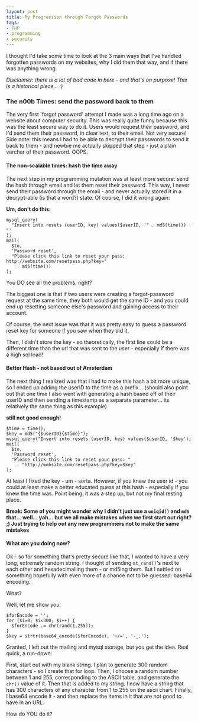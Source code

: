 ```yaml
---
layout: post
title: My Progression through Forgot Passwords
tags:
- PHP
- programming
- security
---
```

I thought I'd take some time to look at the 3 main ways that I've handled forgotten passwords on my websites, why I did them that way, and if there was anything wrong.

_Disclaimer: there is a lot of bad code in here - and that's on purpose!  This is a historical piece... :)_

### The n00b Times: send the password back to them

The very first 'forgot password' attempt I made was a long time ago on a website about computer security.  This was really quite funny because this was the least secure way to do it.  Users would request their password, and I'd send them their password, in clear text, to their email.  Not very secure!  Side note: this means I had to be able to decrypt their passwords to send it back to them - and newbie me actually skipped that step - just a plain varchar of their password.  OOPS.

#### The non-scalable times: hash the time away

The next step in my programming mutation was at least more secure: send the hash through email and let them reset their password.  This way, I never send their password through the email - and never actually stored it in a decrypt-able (is that a word?) state.  Of course, I did it wrong again:

**Um, don't do this:**

```php?start_inline=1
mysql_query(
  "Insert into resets (userID, key) values($userID, '" . md5(time()) . "'
);
mail(
  $to, 
  'Password reset', 
  "Please click this link to reset your pass: http://website.com/resetpass.php?key="
    . md5(time())
);
```

You DO see all the problems, right?

The biggest one is that if two users were creating a forgot-password request at the same time, they both would get the same ID - and you could end up resetting someone else's password and gaining access to their account.

Of course, the next issue was that it was pretty easy to guess a password reset key for someone if you saw when they did it.

Then, I didn't store the key - so theoretically, the first line could be a different time than the url that was sent to the user - especially if there was a high sql load!

#### Better Hash - not based out of Amsterdam

The next thing I realized was that I had to make this hash a bit more unique, so I ended up adding the userID to the time as a prefix... (should also point out that one time I also went with generating a hash based off of their userID and then sending a timestamp as a separate parameter... its relatively the same thing as this example)

**still not good enough!**

```php?start_inline=1
$time = time();
$key = md5("{$userID}{$time}");
mysql_query("Insert into resets (userID, key) values($userID, '$key');
mail(
  $to, 
  'Password reset', 
  "Please click this link to reset your pass: "
    . "http://website.com/resetpass.php?key=$key"
);
```

At least I fixed the key - um - sorta.  However, if you knew the user id - you could at least make a better educated guess at this hash - especially if you knew the time was.  Point being, it was a step up, but not my final resting place.

**Break: Some of you might wonder why I didn't just use a `uniqid()` and `md5` that... well... yah... but we all make mistakes when we first start out right? ;)  Just trying to help out any new programmers not to make the same mistakes**

#### What are you doing now?

Ok - so for something that's pretty secure like that, I wanted to have a very long, extremely random string.  I thought of sending `mt_rand()`'s next to each other and hexadecimalling them - or md5ing them.  But I settled on something hopefully with even more of a chance not to be guessed: base64 encoding.

What?

Well, let me show you.

```php?start_inline=1
$forEncode = '';
for ($i=0; $i<300; $i++) {
  $forEncode .= chr(rand(1,255));
}
$key = strtr(base64_encode($forEncode), '+/=', '-_.');
```

Granted, I left out the mailing and mysql storage, but you get the idea.  Real quick, a run-down:

First, start out with my blank string.  I plan to generate 300 random characters - so I create that for loop.  Then, I choose a random number between 1 and 255, corresponding to the ASCII table, and generate the `chr()` value of it.  Then that is added to my string.  I now have a string that has 300 characters of any character from 1 to 255 on the ascii chart.  Finally, I base64 encode it - and then replace the items in it that are not good to have in an URL.

How do YOU do it?
